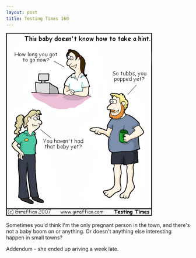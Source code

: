 ```yaml
---
layout: post
title: Testing Times 160
---
```

<img src="/images/tt0160.png">

Sometimes you'd think I'm the only pregnant person in the town, and there's not a baby boom on or anything. Or doesn't anything else interesting happen in small towns?

Addendum - she ended up ariving a week late. 